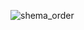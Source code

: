 ![shema_order](https://user-images.githubusercontent.com/25206589/41500469-83238196-719a-11e8-8071-524c8decfd90.png)
